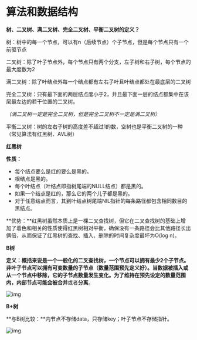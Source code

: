 # 算法和数据结构

**树、二叉树、满二叉树、完全二叉树、平衡二叉树的定义？**

树：树中的每一个节点，可以有n（后续节点）个子节点，但是每个节点只有一个前驱节点

二叉树：除了叶子节点外，每个节点只有两个分支，左子树和右子树，每个节点的最大度数为2

满二叉树：除了叶结点外每一个结点都有左右子叶且叶结点都处在最底层的二叉树

完全二叉树：只有最下面的两层结点度小于2，并且最下面一层的结点都集中在该层最左边的若干位置的二叉树。

*（满二叉树一定是完全二叉树，但是完全二叉树不一定是满二叉树）*

平衡二叉树：树的左右子树的高度差不超过1的数，空树也是平衡二叉树的一种（常见算法有红黑树、AVL树）



**红黑树**

**性质：** 

- 每个结点要么是红的要么是黑的。  
- 根结点是黑的。  
- 每个叶结点（叶结点即指树尾端的NULL结点）都是黑的。  
- 如果一个结点是红的，那么它的两个儿子都是黑的。  
-  对于任意结点而言，其到叶结点树尾端NIL指针的每条路径都包含相同数目的黑结点。 

**优势：**红黑树虽然本质上是一棵二叉查找树，但它在二叉查找树的基础上增加了着色和相关的性质使得红黑树相对平衡，确保没有一条路径会比其他路径长出俩倍，从而保证了红黑树的查找、插入、删除的时间复杂度最坏为O(log n)。



**B树**

**定义：**概括来说是一个一般化的二叉查找树，一个节点可以拥有最少2个子节点。非叶子节点可以拥有可变数量的子节点（数量范围预先定义好）。当数据被插入或从一个节点中移除，它的子节点数量发生变化。为了维持在预先设定的数量范围内，内部节点可能会被**合并**或者**分离**。

![img](http://blog.codinglabs.org/uploads/pictures/theory-of-mysql-index/2.png)



**B+树**

**与B树比较：**内节点不存储data，只存储key；叶子节点不存储指针。

![img](http://blog.codinglabs.org/uploads/pictures/theory-of-mysql-index/3.png)



